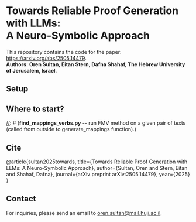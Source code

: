 


# Towards Reliable Proof Generation with LLMs: <br> A Neuro-Symbolic Approach
This repository contains the code for the paper: https://arxiv.org/abs/2505.14479. </br>
**Authors: Oren Sultan, Eitan Stern, Dafna Shahaf, The Hebrew University of Jerusalem, Israel**. </br>



## Setup

[//]: # (The code is implemented in python 3.8.12. To run it, please install the requirements.txt file:)

[//]: # (```bash)

[//]: # (pip install -r minimalrequirements.txt)

[//]: # (```)

## Where to start?

[//]: # (Explore the **paper_experiments_results** folder for restoring the results in the experiment )

[//]: # (&#40;each folder contains a separate README file&#41;. <br/>)

[//]: # (Run **runner.py** for running our algorithm on a specific example of pairs of texts. <br/>)

[//]: # (Note that you don't need to run coreference and qa_srl, as the output files have already exist in the repo. )

[//]: # (&#40;You should run coreference and qa_srl only if you use a new input text files, )

[//]: # (by setting run_coref=False, run_qasrl=False in analogous_matching_algorithm function&#41;)

[//]: # ()
[//]: # (## Important folders)

[//]: # ()
[//]: # (**paper_experiments_results**:<br/>)

[//]: # (Contains the datasets, the labels of the annotators, as well as the data which generates the results in the figures )

[//]: # (and tables of the three experiments. Each inner folder contains a separate README file.<br/>)

[//]: # ()
[//]: # (**data:**<br/>)

[//]: # (Includes the following folders:<br/>)

[//]: # (**original_text_files** -- all the original texts files &#40;including the stories and paragraphs from ProPara&#41;.<br/>)

[//]: # (**coref_text_files** -- all the texts files after coreference &#40;including the stories and paragraphs from ProPara&#41;.<br/>)

[//]: # (**propara** -- data files relevant to ProPara dataset, output files of the ranking lists for the different models )

[//]: # (   &#40;see Section 4.1 in the paper&#41;, and some code files to read and print stats on ProPara and the methods.<br/>)

[//]: # (   )
[//]: # (**s2e-coref:**<br/>)

[//]: # (Contains the implementation code for the coreference model that we used &#40;see Section 3.1 in the paper&#41;.<br/>)

[//]: # ()
[//]: # (**qasrl-modeling**<br/>)

[//]: # (Contains the implementation code for the QA-SRL model that we used &#40;see Section 3.2 in the paper&#41;.<br/>)

[//]: # ()
[//]: # (## Important py. files)

[//]: # ()
[//]: # (## Algorithm's code files)

[//]: # (**runner.py** -- runner of our analogous matching algorithm on given pairs.<br/>)

[//]: # (**find_mappings.py** -- run FMQ method on a given pair of texts  &#40;called from outside to generate_mappings function&#41;.<br/>)

[//]: # (**find_mappings_verbs.py** -- run FMV method on a given pair of texts &#40;called from outside to generate_mappings function&#41;.\)

[//]: # (**sentence_bert.py** -- run SBERT on a given pair of texts.<br/>)

[//]: # (**coref.py** -- run our coreference implementation on input files.<br/>)

[//]: # (**qa-srl.py** -- run our QA-SRL implementation on texts files &#40;after coref&#41;.<br/>)

[//]: # ()
[//]: # (## Experiment's code files)

[//]: # (**run_propara_all_pairs_exp.py** -- run experiment 1 &#40;see Section 4.1 in the paper&#41;.<br/>)

[//]: # (**analogies_mining_exp_annotators_consistency.py** -- run annotators consistency confusion matrix )

[//]: # (&#40;see Section 4.1 in the paper&#41;.<br/>)

[//]: # (**run_mappings_evaluation_exp.py** -- run experiment 2 &#40;see Section 4.2 in the paper&#41;.<br/>)

[//]: # (**run_robustness_to_paraphrases_exp.py** -- run experiment 3 &#40;see Section 4.3 in the paper&#41;.<br/>)

## Cite
 @article{sultan2025towards,
  title={Towards Reliable Proof Generation with LLMs: A Neuro-Symbolic Approach},
  author={Sultan, Oren and Stern, Eitan and Shahaf, Dafna},
  journal={arXiv preprint arXiv:2505.14479},
  year={2025}
}



## Contact
For inquiries, please send an email to oren.sultan@mail.huji.ac.il.


